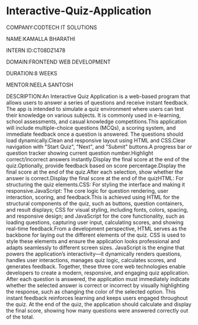 # Interactive-Quiz-Application

COMPANY:CODTECH IT SOLUTIONS

NAME:KAMALLA BHARATHI

INTERN ID:CT08DZ1478

DOMAIN:FRONTEND WEB DEVELOPMENT

DURATION:8 WEEKS

MENTOR:NEELA SANTOSH

DESCRIPTION:An Interactive Quiz Application is a web-based program that allows users to answer a series of questions and receive instant feedback. The app is intended to simulate a quiz environment where users can test their knowledge on various subjects. It is commonly used in e-learning, school assessments, and casual knowledge competitions.This application will include multiple-choice questions (MCQs), a scoring system, and immediate feedback once a question is answered. The questions should load dynamically.Clean and responsive layout using HTML and CSS.Clear navigation with "Start Quiz", "Next", and "Submit" buttons.A progress bar or question tracker showing current question number.Highlight correct/incorrect answers instantly.Display the final score at the end of the quiz.Optionally, provide feedback based on score percentage.Display the final score at the end of the quiz.After each selection, show whether the answer is correct.Display the final score at the end of the quizHTML: For structuring the quiz elements.CSS: For styling the interface and making it responsive.JavaScript: The core logic for question rendering, user interaction, scoring, and feedback.This is achieved using HTML for the structural components of the quiz, such as buttons, question containers, and result displays; CSS for visual styling, including fonts, colors, spacing, and responsive design; and JavaScript for the core functionality, such as loading questions, capturing user input, calculating scores, and showing real-time feedback.From a development perspective, HTML serves as the backbone for laying out the different elements of the quiz. CSS is used to style these elements and ensure the application looks professional and adapts seamlessly to different screen sizes. JavaScript is the engine that powers the application’s interactivity—it dynamically renders questions, handles user interactions, manages quiz logic, calculates scores, and generates feedback. Together, these three core web technologies enable developers to create a modern, responsive, and engaging quiz application. After each question is answered, the application must immediately indicate whether the selected answer is correct or incorrect by visually highlighting the response, such as changing the color of the selected option. This instant feedback reinforces learning and keeps users engaged throughout the quiz. At the end of the quiz, the application should calculate and display the final score, showing how many questions were answered correctly out of the total.  
